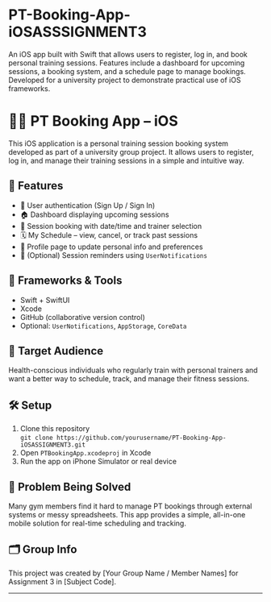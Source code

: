 # PT-Booking-App-iOSASSSIGNMENT3
An iOS app built with Swift that allows users to register, log in, and book personal training sessions. Features include a dashboard for upcoming sessions, a booking system, and a schedule page to manage bookings. Developed for a university project to demonstrate practical use of iOS frameworks.

# 🏋️‍♀️ PT Booking App – iOS

This iOS application is a personal training session booking system developed as part of a university group project. It allows users to register, log in, and manage their training sessions in a simple and intuitive way.

## 📱 Features

- 🔐 User authentication (Sign Up / Sign In)
- 🏠 Dashboard displaying upcoming sessions
- 📅 Session booking with date/time and trainer selection
- 🗓️ My Schedule – view, cancel, or track past sessions
- 👤 Profile page to update personal info and preferences
- 🔔 (Optional) Session reminders using `UserNotifications`

## 🔧 Frameworks & Tools

- Swift + SwiftUI
- Xcode
- GitHub (collaborative version control)
- Optional: `UserNotifications`, `AppStorage`, `CoreData`

## 🎯 Target Audience

Health-conscious individuals who regularly train with personal trainers and want a better way to schedule, track, and manage their fitness sessions.

## 🛠 Setup

1. Clone this repository  
   `git clone https://github.com/yourusername/PT-Booking-App-iOSASSIGNMENT3.git`
2. Open `PTBookingApp.xcodeproj` in Xcode
3. Run the app on iPhone Simulator or real device

## 🧠 Problem Being Solved

Many gym members find it hard to manage PT bookings through external systems or messy spreadsheets. This app provides a simple, all-in-one mobile solution for real-time scheduling and tracking.

## 🗂️ Group Info

This project was created by [Your Group Name / Member Names] for Assignment 3 in [Subject Code].

---

